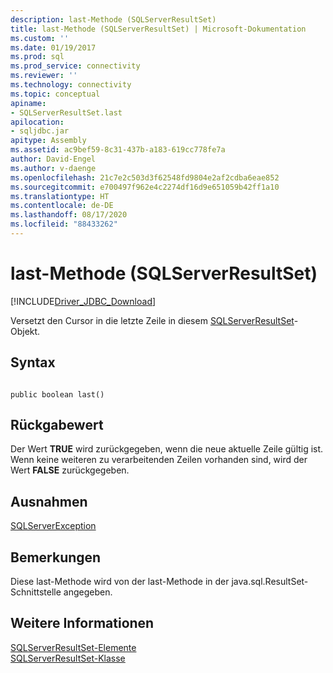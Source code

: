 ```yaml
---
description: last-Methode (SQLServerResultSet)
title: last-Methode (SQLServerResultSet) | Microsoft-Dokumentation
ms.custom: ''
ms.date: 01/19/2017
ms.prod: sql
ms.prod_service: connectivity
ms.reviewer: ''
ms.technology: connectivity
ms.topic: conceptual
apiname:
- SQLServerResultSet.last
apilocation:
- sqljdbc.jar
apitype: Assembly
ms.assetid: ac9bef59-8c31-437b-a183-619cc778fe7a
author: David-Engel
ms.author: v-daenge
ms.openlocfilehash: 21c7e2c503d3f62548fd9804e2af2cdba6eae852
ms.sourcegitcommit: e700497f962e4c2274df16d9e651059b42ff1a10
ms.translationtype: HT
ms.contentlocale: de-DE
ms.lasthandoff: 08/17/2020
ms.locfileid: "88433262"
---
```

# <a name="last-method-sqlserverresultset"></a>last-Methode (SQLServerResultSet)
[!INCLUDE[Driver_JDBC_Download](../../../includes/driver_jdbc_download.md)]

  Versetzt den Cursor in die letzte Zeile in diesem [SQLServerResultSet](../../../connect/jdbc/reference/sqlserverresultset-class.md)-Objekt.  
  
## <a name="syntax"></a>Syntax  
  
```  
  
public boolean last()  
```  
  
## <a name="return-value"></a>Rückgabewert  
 Der Wert **TRUE** wird zurückgegeben, wenn die neue aktuelle Zeile gültig ist. Wenn keine weiteren zu verarbeitenden Zeilen vorhanden sind, wird der Wert **FALSE** zurückgegeben.  
  
## <a name="exceptions"></a>Ausnahmen  
 [SQLServerException](../../../connect/jdbc/reference/sqlserverexception-class.md)  
  
## <a name="remarks"></a>Bemerkungen  
 Diese last-Methode wird von der last-Methode in der java.sql.ResultSet-Schnittstelle angegeben.  
  
## <a name="see-also"></a>Weitere Informationen  
 [SQLServerResultSet-Elemente](../../../connect/jdbc/reference/sqlserverresultset-members.md)   
 [SQLServerResultSet-Klasse](../../../connect/jdbc/reference/sqlserverresultset-class.md)  
  
  
